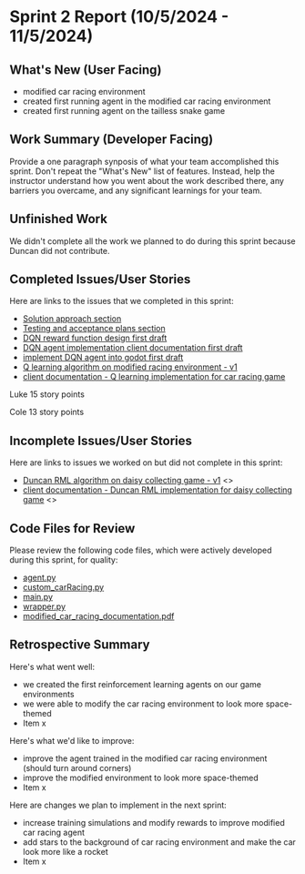 # Sprint 2 Report (10/5/2024 - 11/5/2024)

## What's New (User Facing)
 * modified car racing environment
 * created first running agent in the modified car racing environment
 * created first running agent on the tailless snake game

## Work Summary (Developer Facing)
Provide a one paragraph synposis of what your team accomplished this sprint. Don't repeat the "What's New" list of features. Instead, help the instructor understand how you went about the work described there, any barriers you overcame, and any significant learnings for your team.

## Unfinished Work
We didn't complete all the work we planned to do during this sprint because Duncan did not contribute.

## Completed Issues/User Stories
Here are links to the issues that we completed in this sprint:

 * [Solution approach section](https://github.com/luwke1/godot-agents/issues/29)
 * [Testing and acceptance plans section](https://github.com/luwke1/godot-agents/issues/30)
 * [DQN reward function design first draft](https://github.com/luwke1/godot-agents/issues/37)
 * [DQN agent implementation client documentation first draft](https://github.com/luwke1/godot-agents/issues/25)
 * [implement DQN agent into godot first draft](https://github.com/luwke1/godot-agents/issues/17)
 * [Q learning algorithm on modified racing environment - v1](https://github.com/luwke1/godot-agents/issues/11)
 * [client documentation - Q learning implementation for car racing game](https://github.com/luwke1/godot-agents/issues/23)

Luke 15 story points

Cole 13 story points
 
 ## Incomplete Issues/User Stories
 Here are links to issues we worked on but did not complete in this sprint:
 
 * [Duncan RML algorithm on daisy collecting game - v1](https://github.com/luwke1/godot-agents/issues/19) <<Duncan did not contribute to this sprint>>
 * [client documentation - Duncan RML implementation for daisy collecting game](https://github.com/luwke1/godot-agents/issues/24) <<Duncan did not contribute to this sprint>>

## Code Files for Review
Please review the following code files, which were actively developed during this sprint, for quality:
 * [agent.py]([https://github.com/your_repo/file_extension](https://github.com/luwke1/godot-agents/blob/main/custom_car_environment/agent.py))
 * [custom_carRacing.py]([https://github.com/your_repo/file_extension](https://github.com/luwke1/godot-agents/blob/main/custom_car_environment/custom_carRacing.py))
 * [main.py]([https://github.com/your_repo/file_extension](https://github.com/luwke1/godot-agents/blob/main/custom_car_environment/main.py))
 * [wrapper.py](https://github.com/luwke1/godot-agents/blob/main/custom_car_environment/wrapper.py)
 * [modified_car_racing_documentation.pdf](https://github.com/luwke1/godot-agents/blob/main/documents/modified_car_racing_documentation.pdf)
 
## Retrospective Summary
Here's what went well:
  * we created the first reinforcement learning agents on our game environments
  * we were able to modify the car racing environment to look more space-themed
  * Item x
 
Here's what we'd like to improve:
   * improve the agent trained in the modified car racing environment (should turn around corners)
   * improve the modified environment to look more space-themed
   * Item x
  
Here are changes we plan to implement in the next sprint:
   * increase training simulations and modify rewards to improve modified car racing agent
   * add stars to the background of car racing environment and make the car look more like a rocket
   * Item x
